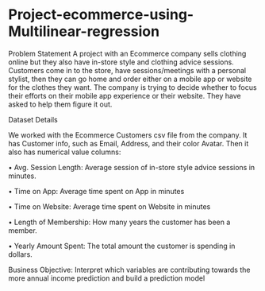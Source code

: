 # Project-ecommerce-using-Multilinear-regression
Problem Statement
A project with an Ecommerce company sells clothing online but they also have in-store style and clothing advice sessions. Customers come in to the store, have sessions/meetings with a personal stylist, then they can go home and order either on a mobile app or website for the clothes they want. The company is trying to decide whether to focus their efforts on their mobile app experience or their website. They have asked to help them figure it out. 

Dataset Details

We worked with the Ecommerce Customers csv file from the company. It has Customer info, such as Email, Address, and their color Avatar. Then it also has numerical value columns:

•	Avg. Session Length: Average session of in-store style advice sessions in minutes.

•	Time on App: Average time spent on App in minutes

•	Time on Website: Average time spent on Website in minutes

•	Length of Membership: How many years the customer has been a member.

•	Yearly Amount Spent: The total amount the customer is spending in dollars.

Business Objective:  Interpret which variables are contributing towards the more annual income prediction and build a prediction model
